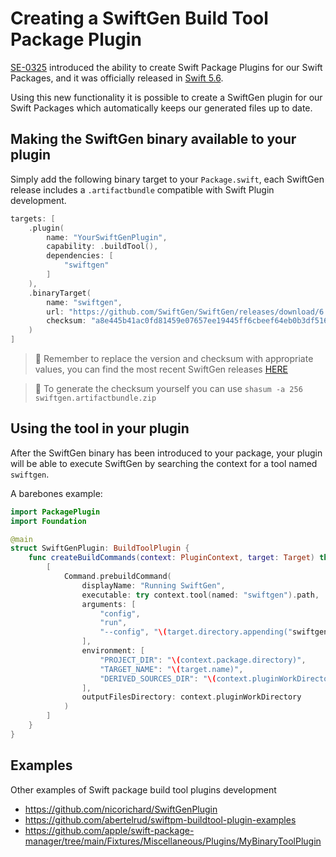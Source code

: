 # Creating a SwiftGen Build Tool Package Plugin

[SE-0325](https://github.com/apple/swift-evolution/blob/main/proposals/0325-swiftpm-additional-plugin-apis.md) introduced the ability to create Swift Package Plugins for our Swift Packages, and it was officially released in [Swift 5.6](https://github.com/apple/swift/blob/main/CHANGELOG.md#swift-56).

Using this new functionality it is possible to create a SwiftGen plugin for our Swift Packages which automatically keeps our generated files up to date.

## Making the SwiftGen binary available to your plugin

Simply add the following binary target to your `Package.swift`, each SwiftGen release includes a `.artifactbundle` compatible with Swift Plugin development.

```swift
targets: [
    .plugin(
        name: "YourSwiftGenPlugin",
        capability: .buildTool(),
        dependencies: [
            "swiftgen"
        ]
    ),    
    .binaryTarget(
        name: "swiftgen",
        url: "https://github.com/SwiftGen/SwiftGen/releases/download/6.5.1/swiftgen.artifactbundle.zip",
        checksum: "a8e445b41ac0fd81459e07657ee19445ff6cbeef64eb0b3df51637b85f925da8"
    )
]
```

> 👋 Remember to replace the version and checksum with appropriate values, you can find the most recent SwiftGen releases [HERE](https://github.com/SwiftGen/SwiftGen/releases)

> 🧮 To generate the checksum yourself you can use `shasum -a 256 swiftgen.artifactbundle.zip`

## Using the tool in your plugin

After the SwiftGen binary has been introduced to your package, your plugin will be able to execute SwiftGen by searching the context for a tool named `swiftgen`.

A barebones example:

```swift
import PackagePlugin
import Foundation

@main
struct SwiftGenPlugin: BuildToolPlugin {
    func createBuildCommands(context: PluginContext, target: Target) throws -> [Command] {
        [
            Command.prebuildCommand(
                displayName: "Running SwiftGen",
                executable: try context.tool(named: "swiftgen").path,
                arguments: [
                    "config",
                    "run",
                    "--config", "\(target.directory.appending("swiftgen.yml"))"
                ],
                environment: [
                    "PROJECT_DIR": "\(context.package.directory)",
                    "TARGET_NAME": "\(target.name)",
                    "DERIVED_SOURCES_DIR": "\(context.pluginWorkDirectory)",
                ],
                outputFilesDirectory: context.pluginWorkDirectory
            )
        ]
    }
}
```

## Examples

Other examples of Swift package build tool plugins development

- <https://github.com/nicorichard/SwiftGenPlugin>
- <https://github.com/abertelrud/swiftpm-buildtool-plugin-examples>
- <https://github.com/apple/swift-package-manager/tree/main/Fixtures/Miscellaneous/Plugins/MyBinaryToolPlugin>
